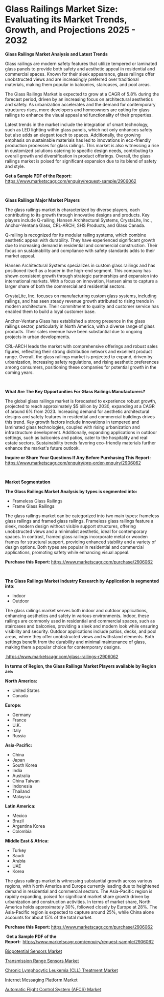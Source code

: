<p><h1>Glass Railings Market Size: Evaluating its Market Trends, Growth, and Projections 2025 - 2032</h1></p><p><strong>Glass Railings Market Analysis and Latest Trends</strong></p>
<p><p>Glass railings are modern safety features that utilize tempered or laminated glass panels to provide both safety and aesthetic appeal in residential and commercial spaces. Known for their sleek appearance, glass railings offer unobstructed views and are increasingly preferred over traditional materials, making them popular in balconies, staircases, and pool areas.</p><p>The Glass Railings Market is expected to grow at a CAGR of 5.8% during the forecast period, driven by an increasing focus on architectural aesthetics and safety. As urbanization accelerates and the demand for contemporary structures rises, more developers and homeowners are opting for glass railings to enhance the visual appeal and functionality of their properties. </p><p>Latest trends in the market include the integration of smart technology, such as LED lighting within glass panels, which not only enhances safety but also adds an elegant touch to spaces. Additionally, the growing emphasis on sustainable materials has led to innovations in eco-friendly production processes for glass railings. This market is also witnessing a rise in customized solutions catering to specific design needs, contributing to overall growth and diversification in product offerings. Overall, the glass railings market is poised for significant expansion due to its blend of safety and style.</p></p>
<p><strong>Get a Sample PDF of the Report:&nbsp;</strong> <a href="https://www.marketscagr.com/enquiry/request-sample/2906062?utm_campaign=1889&utm_medium=2&utm_source=Github&utm_content=ia&utm_term=12032025&utm_id=glass-railings">https://www.marketscagr.com/enquiry/request-sample/2906062</a></p>
<p>&nbsp;</p>
<p><strong>Glass Railings Major Market Players</strong></p>
<p><p>The glass railings market is characterized by diverse players, each contributing to its growth through innovative designs and products. Key players include Q-railing, Hansen Architectural Systems, CrystaLite, Inc., Anchor-Ventana Glass, CRL-ARCH, SHS Products, and Glass Canada. </p><p>Q-railing is recognized for its modular railing systems, which combine aesthetic appeal with durability. They have experienced significant growth due to increasing demand in residential and commercial construction. Their focus on sustainability and compliance with safety standards adds to their market appeal. </p><p>Hansen Architectural Systems specializes in custom glass railings and has positioned itself as a leader in the high-end segment. This company has shown consistent growth through strategic partnerships and expansion into international markets. With a focus on innovation, Hansen aims to capture a larger share of both the commercial and residential sectors.</p><p>CrystaLite, Inc. focuses on manufacturing custom glass systems, including railings, and has seen steady revenue growth attributed to rising trends in modern architecture. Their commitment to quality and customer service has enabled them to build a loyal customer base. </p><p>Anchor-Ventana Glass has established a strong presence in the glass railings sector, particularly in North America, with a diverse range of glass products. Their sales revenue have been substantial due to ongoing projects in urban developments. </p><p>CRL-ARCH leads the market with comprehensive offerings and robust sales figures, reflecting their strong distribution network and excellent product range. Overall, the glass railings market is projected to expand, driven by urbanization, increasing safety regulations, and rising aesthetic preferences among consumers, positioning these companies for potential growth in the coming years.</p></p>
<p>&nbsp;</p>
<p><strong>What Are The Key Opportunities For Glass Railings Manufacturers?</strong></p>
<p><p>The global glass railings market is forecasted to experience robust growth, projected to reach approximately $5 billion by 2030, expanding at a CAGR of around 6% from 2023. Increasing demand for aesthetic architectural designs and safety features in residential and commercial buildings drives this trend. Key growth factors include innovations in tempered and laminated glass technologies, coupled with rising urbanization and infrastructure development. Additionally, expanding applications in outdoor settings, such as balconies and patios, cater to the hospitality and real estate sectors. Sustainability trends favoring eco-friendly materials further enhance the market's future outlook.</p></p>
<p><strong>Inquire or Share Your Questions If Any Before Purchasing This Report:</strong> <a href="https://www.marketscagr.com/enquiry/pre-order-enquiry/2906062?utm_campaign=1889&utm_medium=2&utm_source=Github&utm_content=ia&utm_term=12032025&utm_id=glass-railings">https://www.marketscagr.com/enquiry/pre-order-enquiry/2906062</a></p>
<p>&nbsp;</p>
<p><strong>Market Segmentation</strong></p>
<p><strong>The Glass Railings Market Analysis by types is segmented into:</strong></p>
<p><ul><li>Frameless Glass Railings</li><li>Frame Glass Railings</li></ul></p>
<p><p>The glass railings market can be categorized into two main types: frameless glass railings and framed glass railings. Frameless glass railings feature a sleek, modern design without visible support structures, offering unobstructed views and a minimalist aesthetic, ideal for contemporary spaces. In contrast, framed glass railings incorporate metal or wooden frames for structural support, providing enhanced stability and a variety of design options. Both types are popular in residential and commercial applications, promoting safety while enhancing visual appeal.</p></p>
<p><strong>Purchase this Report:&nbsp;</strong><a href="https://www.marketscagr.com/purchase/2906062?utm_campaign=1889&utm_medium=2&utm_source=Github&utm_content=ia&utm_term=12032025&utm_id=glass-railings">https://www.marketscagr.com/purchase/2906062</a></p>
<p>&nbsp;</p>
<p><strong>The Glass Railings Market Industry Research by Application is segmented into:</strong></p>
<p><ul><li>Indoor</li><li>Outdoor</li></ul></p>
<p><p>The glass railings market serves both indoor and outdoor applications, enhancing aesthetics and safety in various environments. Indoor, these railings are commonly used in residential and commercial spaces, such as staircases and balconies, providing a sleek and modern look while ensuring visibility and security. Outdoor applications include patios, decks, and pool areas, where they offer unobstructed views and withstand elements. Both settings benefit from the durability and minimal maintenance of glass, making them a popular choice for contemporary designs.</p></p>
<p><a href="https://www.marketscagr.com/glass-railings-r2906062?utm_campaign=1889&utm_medium=2&utm_source=Github&utm_content=ia&utm_term=12032025&utm_id=glass-railings">&nbsp;https://www.marketscagr.com/glass-railings-r2906062</a></p>
<p><strong>In terms of Region, the Glass Railings Market Players available by Region are:</strong></p>
<p>
    <p> <strong> North America: </strong>
        <ul>
            <li>United States</li>
            <li>Canada</li>
        </ul>
        </p> 
    <p> <strong> Europe: </strong>
        <ul>
            <li>Germany</li>
            <li>France</li>
            <li>U.K.</li>
            <li>Italy</li>
            <li>Russia</li>
        </ul>
        </p> 
    <p> <strong> Asia-Pacific: </strong>
        <ul>
            <li>China</li>
            <li>Japan</li>
            <li>South Korea</li>
            <li>India</li>
            <li>Australia</li>
            <li>China Taiwan</li>
            <li>Indonesia</li>
            <li>Thailand</li>
            <li>Malaysia</li>
        </ul>
        </p> 
    <p> <strong> Latin America: </strong>
        <ul>
            <li>Mexico</li>
            <li>Brazil</li>
            <li>Argentina Korea</li>
            <li>Colombia</li>
        </ul>
        </p> 
    <p> <strong> Middle East & Africa: </strong>
        <ul>
            <li>Turkey</li>
            <li>Saudi</li>
            <li>Arabia</li>
            <li>UAE</li>
            <li>Korea</li>
        </ul>
    </p>
    </p>
<p><p>The glass railings market is witnessing substantial growth across various regions, with North America and Europe currently leading due to heightened demand in residential and commercial sectors. The Asia-Pacific region is rapidly expanding, poised for significant market share growth driven by urbanization and construction activities. In terms of market share, North America holds approximately 30%, followed closely by Europe at 28%. The Asia-Pacific region is expected to capture around 25%, while China alone accounts for about 15% of the total market.</p></p>
<p><strong>Purchase this Report: </strong><a href="https://www.marketscagr.com/purchase/2906062?utm_campaign=1889&utm_medium=2&utm_source=Github&utm_content=ia&utm_term=12032025&utm_id=glass-railings">https://www.marketscagr.com/purchase/2906062</a></p>
<p>&nbsp;<strong>Get a Sample PDF of the Report:&nbsp;&nbsp;</strong><a href="https://www.marketscagr.com/enquiry/request-sample/2906062?utm_campaign=1889&utm_medium=2&utm_source=Github&utm_content=ia&utm_term=12032025&utm_id=glass-railings">https://www.marketscagr.com/enquiry/request-sample/2906062</a></p>
<p><strong></strong></p>
<p><p><a href="https://github.com/lefiobakali/Market-Research-Report-List-1/blob/main/biopotential-sensors-market.md?utm_campaign=1889&utm_medium=2&utm_source=Github&utm_content=ia&utm_term=12032025&utm_id=glass-railings">Biopotential Sensors Market</a></p><p><a href="https://github.com/shafriusizi/Market-Research-Report-List-1/blob/main/transmission-range-sensors-market.md?utm_campaign=1889&utm_medium=2&utm_source=Github&utm_content=ia&utm_term=12032025&utm_id=glass-railings">Transmission Range Sensors Market</a></p><p><a href="https://github.com/stickkinkel/Market-Research-Report-List-1/blob/main/chronic-lymphocytic-leukemia-cll-treatment-market.md?utm_campaign=1889&utm_medium=2&utm_source=Github&utm_content=ia&utm_term=12032025&utm_id=glass-railings">Chronic Lymphocytic Leukemia (CLL) Treatment Market</a></p><p><a href="https://github.com/xalatieusope/Market-Research-Report-List-1/blob/main/internet-messaging-platform-market.md?utm_campaign=1889&utm_medium=2&utm_source=Github&utm_content=ia&utm_term=12032025&utm_id=glass-railings">Internet Messaging Platform Market</a></p><p><a href="https://github.com/kaloyhboosh/Market-Research-Report-List-1/blob/main/automatic-flight-control-system-afcs-market.md?utm_campaign=1889&utm_medium=2&utm_source=Github&utm_content=ia&utm_term=12032025&utm_id=glass-railings">Automatic Flight Control System (AFCS) Market</a></p></p>